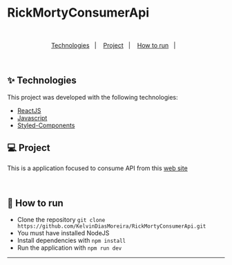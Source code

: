 # RickMortyConsumerApi

&nbsp;

<p align="center">
  <a href="#techs">Technologies</a>&nbsp;&nbsp;&nbsp;|&nbsp;&nbsp;&nbsp;
  <a href="#project">Project</a>&nbsp;&nbsp;&nbsp;|&nbsp;&nbsp;&nbsp;
  <a href="#how-use">How to run</a>&nbsp;&nbsp;&nbsp;|&nbsp;&nbsp;&nbsp;
</p>
&nbsp;&nbsp;&nbsp;

<div id="techs"></div>

## ✨ Technologies

This project was developed with the following technologies:

- [ReactJS](https://reactjs.org/)
- [Javascript](https://developer.mozilla.org/pt-BR/docs/Web/JavaScript)
- [Styled-Components](https://styled-components.com)

</div>

<div id="project"></div>

## 💻 Project

This is a application focused to consume API from this [web site](https://rickandmortyapi.com)

&nbsp;&nbsp;&nbsp;

<div id="how-use"></div>

## 🚀 How to run

- Clone the repository `git clone https://github.com/KelvinDiasMoreira/RickMortyConsumerApi.git`
- You must have installed NodeJS
- Install dependencies with `npm install`
- Run the application with `npm run dev`

---
